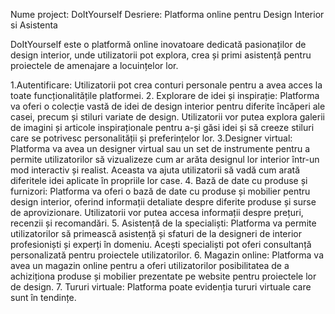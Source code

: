 Nume project: DoItYourself
Desriere: Platforma online pentru Design Interior si Asistenta

DoItYourself este o platformă online inovatoare dedicată pasionaților de design interior, unde utilizatorii pot explora, crea și primi asistență pentru proiectele de amenajare a locuințelor lor.

1.Autentificare: Utilizatorii pot crea conturi personale pentru a avea acces la toate funcționalitățile platformei. 
2. Explorare de idei și inspirație: Platforma va oferi o colecție vastă de idei de design interior pentru diferite încăperi ale casei, precum și stiluri variate de design. Utilizatorii vor putea explora galerii de imagini și articole inspiraționale pentru a-și găsi idei și să creeze stiluri care se potrivesc personalității și preferințelor lor.
3.Designer virtual: Platforma va avea un designer virtual sau un set de instrumente pentru a permite utilizatorilor să vizualizeze cum ar arăta designul lor interior într-un mod interactiv și realist. Aceasta va ajuta utilizatorii să vadă cum arată diferitele idei aplicate în propriile lor case.
4. Bază de date cu produse și furnizori: Platforma va oferi o bază de date cu produse și mobilier pentru design interior, oferind informații detaliate despre diferite produse și surse de aprovizionare. Utilizatorii vor putea accesa informații despre prețuri, recenzii și recomandări.
5. Asistență de la specialiști: Platforma va permite utilizatorilor să primească asistență și sfaturi de la designeri de interior profesioniști și experți în domeniu. Acești specialiști pot oferi consultanță personalizată pentru proiectele utilizatorilor.
6. Magazin online: Platforma va avea un magazin online pentru a oferi utilizatorilor posibilitatea de a achiziționa produse și mobilier prezentate pe website pentru proiectele lor de design.
7. Tururi virtuale: Platforma poate evidenția tururi virtuale care sunt în tendințe.
